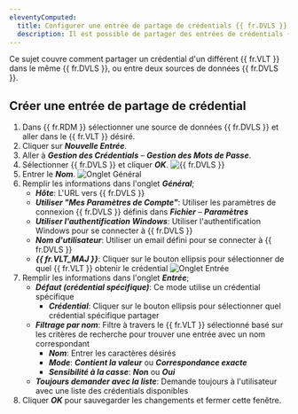 ```yaml
---
eleventyComputed:
  title: Configurer une entrée de partage de crédentials {{ fr.DVLS }} croisée {{ fr.VLT }}
  description: Il est possible de partager des entrées de crédentials {{ fr.DVLS }} à travers différents {{ fr.VLT }}s ou sources de données {{ fr.DVLS }}.
---
```

Ce sujet couvre comment partager un crédential d'un différent {{ fr.VLT }} dans le même {{ fr.DVLS }}, ou entre deux sources de données {{ fr.DVLS }}.

## Créer une entrée de partage de crédential
1. Dans {{ fr.RDM }} sélectionner une source de données {{ fr.DVLS }} et aller dans le {{ fr.VLT }} désiré.
1. Cliquer sur ***Nouvelle Entrée***.
1. Aller à ***Gestion des Crédentials*** – ***Gestion des Mots de Passe***.
1. Sélectionner {{ fr.DVLS }} et cliquer ***OK***.
![{{ fr.DVLS }}](https://cdnweb.devolutions.net/docs/docs_en_kb_KB0156.png)
1. Entrer le ***Nom***.
![Onglet Général](https://cdnweb.devolutions.net/docs/docs_en_kb_KB0157.png)
1. Remplir les informations dans l'onglet ***Général***;
    * ***Hôte***: L'URL vers {{ fr.DVLS }}
    * ***Utiliser "Mes Paramètres de Compte"***: Utiliser les paramètres de connexion {{ fr.DVLS }} définis dans ***Fichier*** – ***Paramètres***
    * ***Utiliser l'authentification Windows***: Utiliser l'authentification Windows pour se connecter à {{ fr.DVLS }}
    * ***Nom d'utilisateur***: Utiliser un email défini pour se connecter à {{ fr.DVLS }}
    * ***{{ fr.VLT_MAJ }}***: Cliquer sur le bouton ellipsis pour sélectionner de quel {{ fr.VLT }} obtenir le crédential
![Onglet Entrée](https://cdnweb.devolutions.net/docs/docs_en_kb_KB0158.png)
7. Remplir les informations dans l'onglet ***Entrée***;
    * ***Défaut (crédential spécifique)***: Ce mode utilise un crédential spécifique
        * ***Crédential***: Cliquer sur le bouton ellipsis pour sélectionner quel crédential spécifique partager
    * ***Filtrage par nom***: Filtre à travers le {{ fr.VLT }} sélectionné basé sur les critères de recherche pour trouver une entrée avec un nom correspondant
        * ***Nom***: Entrer les caractères désirés
        * ***Mode***: ***Contient la valeur*** ou ***Correspondance exacte***
        * ***Sensibilité à la casse***: ***Non*** ou ***Oui***
    * ***Toujours demander avec la liste***: Demande toujours à l'utilisateur avec une liste des crédentials disponibles
8. Cliquer ***OK*** pour sauvegarder les changements et fermer cette fenêtre.
